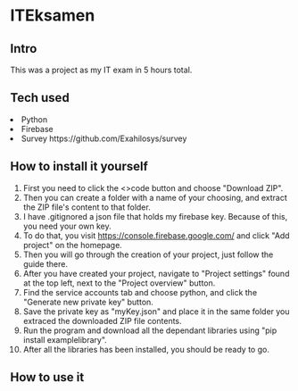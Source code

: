 # ITEksamen

<h2>Intro</h2>
This was a project as my IT exam in 5 hours total.

<h2>Tech used</h2>
<li>Python</li>
<li>Firebase</li>
<li>Survey https://github.com/Exahilosys/survey</li>

<h2>How to install it yourself</h2>

1. First you need to click the <>code button and choose "Download ZIP".
2. Then you can create a folder with a name of your choosing, and extract the ZIP file's content to that folder.
3. I have .gitignored a json file that holds my firebase key. Because of this, you need your own key.
4. To do that, you visit https://console.firebase.google.com/ and click "Add project" on the homepage.
5. Then you will go through the creation of your project, just follow the guide there.
6. After you have created your project, navigate to "Project settings" found at the top left, next to the "Project overview" button.
7. Find the service accounts tab and choose python, and click the "Generate new private key" button.
8. Save the private key as "myKey.json" and place it in the same folder you extraced the downloaded ZIP file contents.
9. Run the program and download all the dependant libraries using "pip install examplelibrary".
10. After all the libraries has been installed, you should be ready to go.

<h2>How to use it</h2>
